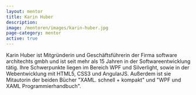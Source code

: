 ```yaml
---
layout: mentor
title: Karin Huber
description: 
image: /mentoren/images/karin-huber.jpg
page-category: mentor
active: true
---
```


Karin Huber ist Mitgründerin und Geschäftsführerin der Firma software architechts gmbh und ist seit mehr als 15 Jahren in der Softwareentwicklung tätig. Ihre Schwerpunkte liegen im Bereich WPF und Silverlight, sowie in der Webentwicklung mit HTML5, CSS3 und AngularJS. Außerdem ist sie Mitautorin der beiden Bücher "XAML. schnell + kompakt" und "WPF und XAML Programmierhandbuch".
